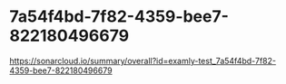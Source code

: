 # 7a54f4bd-7f82-4359-bee7-822180496679
https://sonarcloud.io/summary/overall?id=examly-test_7a54f4bd-7f82-4359-bee7-822180496679

